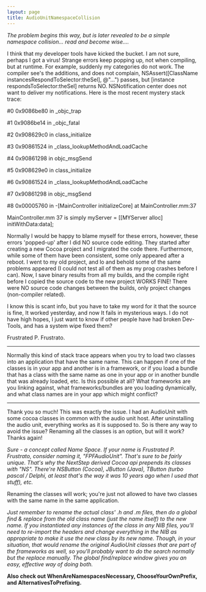 ```yaml
---
layout: page
title: AudioUnitNamespaceCollision
---
```


*The problem begins this way, but is later revealed to be a simple namespace collision... read and become wise....*

I think that my developer tools have kicked the bucket. I am not sure, perhaps I got a virus! Strange errors keep popping up, not when compiling, but at runtime. For example, suddenly my categories do not work. The compiler see's the additions, and does not complain,     NSAssert([ClassName instancesRespondToSelector:theSel], @"...") passes, but     [instance respondsToSelector:theSel] returns NO. NSNotification center does not want to deliver my notifications. Here is the most recent mystery stack trace:

#0	0x9086be80 in _objc_trap

#1	0x9086be14 in _objc_fatal

#2	0x908629c0 in class_initialize

#3	0x90861524 in _class_lookupMethodAndLoadCache

#4	0x90861298 in objc_msgSend

#5	0x908629e0 in class_initialize

#6	0x90861524 in _class_lookupMethodAndLoadCache

#7	0x90861298 in objc_msgSend

#8	0x00005760 in -[MainController initializeCore] at MainController.mm:37


MainController.mm 37 is simply     myServer = [[MYServer alloc] initWithData:data];

Normally I would be happy to blame myself for these errors, however, these errors 'popped-up' after I did NO source code editing. They started after creating a new Cocoa project and I migrated the code there. Furthermore, while some of them have been consistent, some only appeared after a reboot. I went to my old project, and lo and behold some of the same problems appeared (I could not test all of them as my prog crashes before I can). Now, I save binary results from all my builds, and the compile right before I copied the source code to the new project WORKS FINE! There were NO source code changes between the builds, only project changes (non-compiler related).

I know this is scant info, but you have to take my word for it that the source is fine, It worked yesterday, and now It fails in mysterious ways. I do not have high hopes, I just want to know if other people have had broken Dev-Tools, and has a system wipe fixed them?

Frustrated P. Frustrato.

----

Normally this kind of stack trace appears when you try to load two classes into an application that have the same name. This can happen if one of the classes is in your app and another is in a framework, or if you load a bundle that has a class with the same name as one in your app or in another bundle that was already loaded, etc. Is this possible at all? What frameworks are you linking against, what frameworks/bundles are you loading dynamically, and what class names are in your app which might conflict?

----

Thank you so much! This was exactly the issue. I had an AudioUnit with some cocoa classes in common with the audio unit host. After uninstalling the audio unit, everything works as it is supposed to. So is there any way to avoid the issue? Renaming all the classes is an option, but will it work? Thanks again!

*Sure - a concept called Name Space. If your name is Frustrated P. Frustrato, consider naming it, "FPFAudioUnit". That's sure to be fairly unique. That's why the NextStep derived Cocoa api prepends its classes with "NS". There're NSButton (Cocoa), JButton (Java), TButton (turbo pascal / Delphi, at least that's the way it was 10 years ago when I used that stuff), etc.*

Renaming the classes will work; you're just not allowed to have two classes with the same name in the same application.

*Just remember to rename the actual class' .h and .m files, then do a global find & replace from the old class name (just the name itself) to the new name. If you instantiated any instances of the class in any NIB files, you'll need to re-import the headers and change everything in the NIB as appropriate to make it use the new class by its new name. Though, in your situation, that would rename the original AudioUnit classes that are part of the frameworks as well, so you'll probably want to do the search normally but the replace manually. The global find/replace window gives you an easy, effective way of doing both.*

**Also check out WhenAreNamespacesNecessary, ChooseYourOwnPrefix, and AlternativesToPrefixing.**

